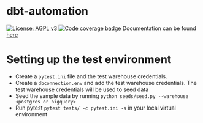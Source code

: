 # dbt-automation

[![License: AGPL v3](https://img.shields.io/badge/License-AGPL%20v3-blue.svg)](https://www.gnu.org/licenses/agpl-3.0)
[![Code coverage badge](https://img.shields.io/codecov/c/github/DalgoT4D/dbt-automation/main.svg)](https://codecov.io/gh/DalgoT4D/dbt-automation/branch/main)
Documentation can be found [here](https://github.com/DalgoT4D/dbt-automation/wiki)

# Setting up the test environment

- Create a `pytest.ini` file and the test warehouse credentials. 
- Create a `dbconnection.env` and add the test warehouse credentials. The test warehouse credentials will be used to seed data
- Seed the sample data by running ```python seeds/seed.py --warehouse <postgres or bigquery>```
- Run pytest ```pytest tests/ -c pytest.ini -s``` in your local virtual environment
